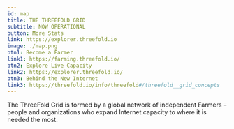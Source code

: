 ```yaml
---
id: map
title: THE THREEFOLD GRID
subtitle: NOW OPERATIONAL
button: More Stats
link: https://explorer.threefold.io
image: ./map.png
btn1: Become a Farmer
link1: https://farming.threefold.io/
btn2: Explore Live Capacity
link2: https://explorer.threefold.io/
btn3: Behind the New Internet
link3: https://threefold.io/info/threefold#/threefold__grid_concepts
---
```


The ThreeFold Grid is formed by a global network of independent Farmers – people and organizations who expand Internet capacity to where it is needed the most.
